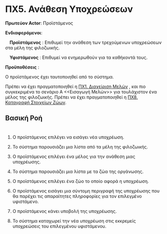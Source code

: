 # ΠΧ5. Ανάθεση Υποχρεώσεων 

**Πρωτεύον Actor**: Προϊστάμενος 

**Ενδιαφερόμενοι**:   

&emsp;**Προϊστάμενος** : Επιθυμεί την ανάθεση των τρεχούμενων υποχρεώσεων στα μέλη της φιλοζωικής. 

&emsp;**Υφιστάμενος** : Επιθυμεί να ενημερωθούν για τα καθήκοντά τους. 

**Προϋποθέσεις** :  

Ο προϊστάμενος έχει ταυτοποιηθεί από το σύστημα.  

Πρέπει να έχει πραγματοποιηθεί η [ΠΧ1. Διαχείριση Μελών](uc1.md) , και πιο συγκεκριμένα το σενάριο Α <<Εισαγωγή Μελών>> για τουλάχιστον ένα μέλος της φιλοζωικής. Πρέπει να έχει πραγματοποιηθεί η [ΠΧ8. Καταγραφή Στοιχείων Ζώων](uc8.md).


## Βασική Ροή
#


1. Ο προϊστάμενος επιλέγει να εισάγει νέα υποχρέωση. 

2. Το σύστημα παρουσιάζει μια λίστα από τα μέλη της φιλοζωικής. 

3. Ο προϊστάμενος  επιλέγει ένα μέλος για την ανάθεση μιας υποχρέωσης. 

4. Το σύστημα παρουσιάζει μια λίστα με τα ζώα της οργάνωσης.

5. Ο προϊστάμενος επιλέγει ένα ζώο το οποίο αφορά η υποχρέωση.

6. Ο προϊστάμενος εισάγει μια σύντομη περιγραφή της υποχρέωσης που θα παρέχει τις απαραίτητες πληροφορίες για τον επιλεγμένο υφιστάμενο.

7. Ο προϊστάμενος κάνει υποβολή της υποχρέωσης. 

8. Το σύστημα καταχωρεί την νέα υποχρέωση στις εκκρεμείς υποχρεώσεις του επιλεγμένου υφιστάμενου. 